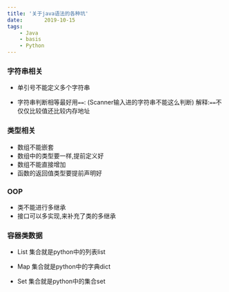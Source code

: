 ```yaml
---
title: '关于java语法的各种坑'
date:       2019-10-15
tags:
	- Java
	- basis
	- Python
---
```


### 字符串相关
- 单引号不能定义多个字符串

- 字符串判断相等最好用`==`:
    (Scanner输入进的字符串不能这么判断)
    解释:`==`不仅仅比较值还比较内存地址

### 类型相关

- 数组不能嵌套
- 数组中的类型要一样,提前定义好
- 数组不能直接增加
- 函数的返回值类型要提前声明好

### OOP
- 类不能进行多继承
- 接口可以多实现,来补充了类的多继承

### 容器类数据

- List 集合就是python中的列表list

- Map 集合就是python中的字典dict

- Set 集合就是python中的集合set


